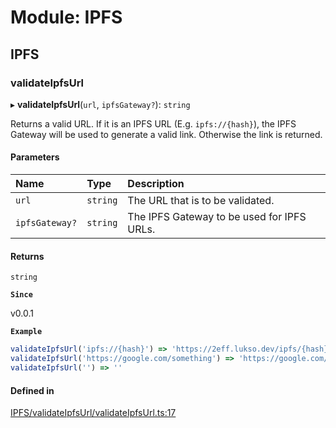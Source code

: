 # Module: IPFS

## IPFS

### validateIpfsUrl

▸ **validateIpfsUrl**(`url`, `ipfsGateway?`): `string`

Returns a valid URL. If it is an IPFS URL (E.g. `ipfs://{hash}`), the IPFS Gateway will be used to generate a valid link. Otherwise the link is returned.

#### Parameters

| Name           | Type     | Description                                |
| :------------- | :------- | :----------------------------------------- |
| `url`          | `string` | The URL that is to be validated.           |
| `ipfsGateway?` | `string` | The IPFS Gateway to be used for IPFS URLs. |

#### Returns

`string`

**`Since`**

v0.0.1

**`Example`**

```ts
validateIpfsUrl('ipfs://{hash}') => 'https://2eff.lukso.dev/ipfs/{hash}'
validateIpfsUrl('https://google.com/something') => 'https://google.com/something'
validateIpfsUrl('') => ''
```

#### Defined in

[IPFS/validateIpfsUrl/validateIpfsUrl.ts:17](https://github.com/lukso-network/lsp-utils/blob/122accb/src/IPFS/validateIpfsUrl/validateIpfsUrl.ts#L17)
